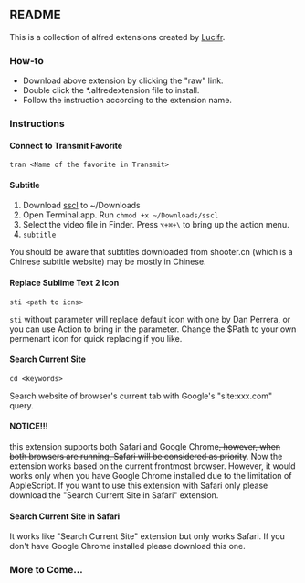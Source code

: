 ## README

This is a collection of alfred extensions created by [Lucifr](http://lucifr.com).

### How-to

* Download above extension by clicking the "raw" link.
* Double click the *.alfredextension file to install.
* Follow the instruction according to the extension name.

### Instructions

#### Connect to Transmit Favorite

`tran <Name of the favorite in Transmit>`

#### Subtitle

1.	Download [sscl](http://hg.splayer.org/splayerx/raw/0b9e84441210/binaries/x86_64/sscl) to ~/Downloads
2. Open Terminal.app. Run `chmod +x ~/Downloads/sscl`
3. Select the video file in Finder. Press `⌥+⌘+\` to bring up the action menu.
4. `subtitle`

You should be aware that subtitles downloaded from shooter.cn (which is a Chinese subtitle website) may be mostly in Chinese.

#### Replace Sublime Text 2 Icon

`sti <path to icns>`

`sti` without parameter will replace default icon with one by Dan Perrera, or you can use Action to bring in the <path> parameter. Change the $Path to your own permenant icon for quick replacing if you like.

#### Search Current Site

`cd <keywords>`

Search website of browser's current tab with Google's "site:xxx.com" query. 

#### NOTICE!!!

this extension supports both Safari and Google Chrome<del>, however, when both browsers are running, Safari will be considered as priority</del>. Now the extension works based on the current frontmost browser. However, it would works only when you have Google Chrome installed due to the limitation of AppleScript. If you want to use this extension with Safari only please download the "Search Current Site in Safari" extension.

#### Search Current Site in Safari

It works like "Search Current Site" extension but only works Safari. If you don't have Google Chrome installed please download this one.

### More to Come...